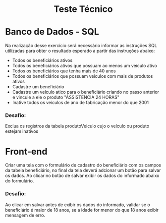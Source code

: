 <h1 align="center">Teste Técnico</h1>

# Banco de Dados - SQL
Na realização desse exercício será necessário informar as instruções SQL utilizadas para obter o resultado esperado a partir das instruções abaixo:
 
- Todos os beneficiários ativos
- Todos os beneficiários ativos que possuam ao menos um veículo ativo
- Todos os beneficiários que tenha mais de 40 anos
- Todos os beneficiários que possuam veículos com mais de produtos ativos
- Cadastre um beneficiário
- Cadastre um veículo atico para o beneficiário criando no passo anterior e vincule a ele o produto "ASSISTENCIA 24 HORAS"
- Inative todos os veículos de ano de fabricação menor do que 2001
### Desafio: 
Exclua os registros da tabela produtoVeiculo cujo o veículo ou produto estejam inativos

# Front-end
Criar uma tela com o formulário de cadastro do beneficiário com os campos da tabela beneficiário, no final da tela deverá adcionar um botão para salvar os dados.
Ao clicar no botão de salvar exibir os dados do informado abaixo do formulário.
### Desafio: 
Ao clicar em salvar antes de exibir os dados do informado, validar se o beneficiário é maior de 18 anos, se a idade for menor do que 18 anos exibir mensagem de erro. 
